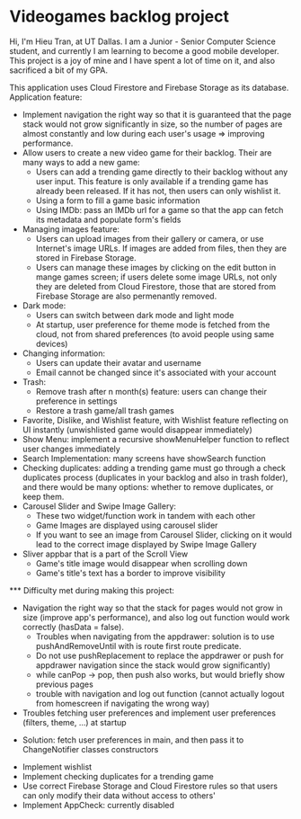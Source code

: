 # Videogames backlog project

Hi, I'm Hieu Tran, at UT Dallas. I am a Junior - Senior Computer Science student, and currently I am learning to become a good mobile developer.
This project is a joy of mine and I have spent a lot of time on it, and also sacrificed a bit of my GPA.

This application uses Cloud Firestore and Firebase Storage as its database.
Application feature:
- Implement navigation the right way so that it is guaranteed that the page stack would not grow significantly in size, so the number of pages are almost constantly and low during each user's usage => improving performance.
- Allow users to create a new video game for their backlog. Their are many ways to add a new game:
  + Users can add a trending game directly to their backlog without any user input. This feature is only available if a trending game has already been released. If it has not, then users can only wishlist it.
  + Using a form to fill a game basic information
  + Using IMDb: pass an IMDb url for a game so that the app can fetch its metadata and populate form's fields
- Managing images feature:
  + Users can upload images from their gallery or camera, or use Internet's image URLs. If images are added from files, then they are stored in Firebase Storage.
  + Users can manage these images by clicking on the edit button in mange games screen; if users delete some image URLs, not only they are deleted from Cloud Firestore, those that are stored from Firebase Storage are also permenantly removed.
- Dark mode:
  + Users can switch between dark mode and light mode
  + At startup, user preference for theme mode is fetched from the cloud, not from shared preferences (to avoid people using same devices)
- Changing information:
  + Users can update their avatar and username
  + Email cannot be changed since it's associated with your account
- Trash:
  + Remove trash after n month(s) feature: users can change their preference in settings
  + Restore a trash game/all trash games
- Favorite, Dislike, and Wishlist feature, with Wishlist feature reflecting on UI instantly (unwishlisted game would disappear immediately)
- Show Menu: implement a recursive showMenuHelper function to reflect user changes immediately
- Search Implementation: many screens have showSearch function
- Checking duplicates: adding a trending game must go through a check duplicates process (duplicates in your backlog and also in trash folder), and there would be many options: whether to remove duplicates, or keep them.
- Carousel Slider and Swipe Image Gallery:
  + These two widget/function work in tandem with each other
  + Game Images are displayed using carousel slider
  + If you want to see an image from Carousel Slider, clicking on it would lead to the correct image displayed by Swipe Image Gallery
- Sliver appbar that is a part of the Scroll View
  + Game's title image would disappear when scrolling down
  + Game's title's text has a border to improve visibility


*** Difficulty met during making this project:
- Navigation the right way so that the stack for pages would not grow in size (improve app's performance), and also log out function would work correctly (hasData = false).
  + Troubles when navigating from the appdrawer: solution is to use pushAndRemoveUntil with is route first route predicate.
  + Do not use pushReplacement to replace the appdrawer or push for appdrawer navigation since the stack would grow significantly)
  + while canPop -> pop, then push also works, but would briefly show previous pages
  + trouble with navigation and log out function (cannot actually logout from homescreen if navigating the wrong way)
 - Troubles fetching user preferences and implement user preferences (filters, theme, ...) at startup
  + Solution: fetch user preferences in main, and then pass it to ChangeNotifier classes constructors
 - Implement wishlist
 - Implement checking duplicates for a trending game
 - Use correct Firebase Storage and Cloud Firestore rules so that users can only modify their data without access to others'
 - Implement AppCheck: currently disabled


